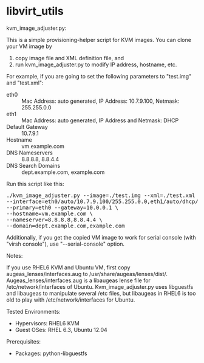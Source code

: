 libvirt_utils
=============

kvm_image_adjuster.py:

This is a simple provisioning-helper script for KVM images.
You can clone your VM image by
  1. copy image file and XML definition file, and
  2. run kvm_image_adjuster.py to modify IP address, hostname, etc.

For example, if you are going to set the following parameters to "test.img" and "test.xml":

<dl>
  <dt>eth0</dt>
  <dd>Mac Address: auto generated, IP Address: 10.7.9.100, Netmask: 255.255.0.0</dd>
  <dt>eth1</dt>
  <dd>Mac Address: auto generated, IP Address and Netmask: DHCP</dd>
  <dt>Default Gateway</dt>
  <dd>10.7.9.1</dd>
  <dt>Hostname</dt>
  <dd>vm.example.com</dd>
  <dt>DNS Nameservers</dt>
  <dd>8.8.8.8, 8.8.4.4</dd>
  <dt>DNS Search Domains</dt>
  <dd>dept.example.com, example.com</dd>
</dl>  

Run this script like this:

<pre>
./kvm_image_adjuster.py --image=./test.img --xml=./test.xml \
--interface=eth0/auto/10.7.9.100/255.255.0.0,eth1/auto/dhcp/dhcp \
--primary=eth0 --gateway=10.0.0.1 \
--hostname=vm.example.com \
--nameserver=8.8.8.8,8.8.4.4 \
--domain=dept.example.com,example.com
</pre>

Additionally, if you get the copied VM image to work for serial console (with "virsh console"), use "--serial-console" option.

Notes:

If you use RHEL6 KVM and Ubuntu VM, first copy augeas_lenses/interfaces.aug to /usr/share/augeas/lenses/dist/.
Augeas_lenses/interfaces.aug is a libaugeas lense file for /etc/network/interfaces of Ubuntu.
Kvm_image_adjuster.py uses libguestfs and libaugeas to manipulate several /etc files, but libaugeas in RHEL6 is too old to play with /etc/network/interfaces for Ubuntu.

Tested Environments:
* Hypervisors: RHEL6 KVM
* Guest OSes: RHEL 6.3, Ubuntu 12.04

Prerequisites:
* Packages: python-libguestfs


